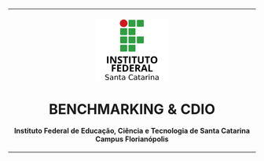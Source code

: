 <table align="center"><tr><td align="center" width="9999"><br>
<img src="/imagens/logo.png" align="center" width="150" alt="Logo IFSC">

# BENCHMARKING & CDIO

<b>Instituto Federal de Educação, Ciência e Tecnologia de Santa Catarina<br>
Campus Florianópolis<br></b>
</td></tr></table>
